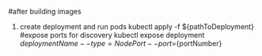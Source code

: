 #after building images 
1. create deployment and run pods
kubectl apply -f ${pathToDeployment}
#expose ports for discovery
kubectl expose deployment ${deploymentName} --type=NodePort --port=${portNumber}